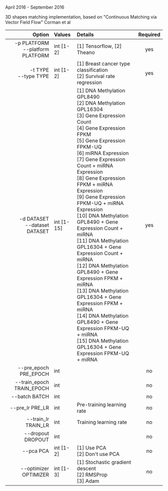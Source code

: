 April 2016 - September 2016

3D shapes matching implementation, based on "Continuous Matching via Vector Field Flow" Corman et al


|               Option               |   Values   |                                                                                                                                                                                                                                                                                                                                                                                                              Details                                                                                                                                                                                                                                                                                                              | Required |
|-----------------------------------:|:-----------|:----------------------------------------------------------------------------------------------------------------------------------------------------------------------------------------------------------------------------------------------------------------------------------------------------------------------------------------------------------------------------------------------------------------------------------------------------------------------------------------------------------------------------------------------------------------------------------------------------------------------------------------------------------------------------------------------------------------------------------|:--------:|
| -p PLATFORM<br>--platform PLATFORM | int [1-2]  | [1] Tensorflow, [2] Theano                                                                                                                                                                                                                                                                                                                                                                                                                                                                                                                                                                                                                                                                                                        |    yes   |
|             -t TYPE<br>--type TYPE | int [1-2]  | [1] Breast cancer type classification<br>[2] Survival rate regression                                                                                                                                                                                                                                                                                                                                                                                                                                                                                                                                                                                                                                                             |    yes   |
|    -d DATASET<br>--dataset DATASET | int [1-15] | [1] DNA Methylation GPL8490<br>[2] DNA Methylation GPL16304<br>[3] Gene Expression Count<br>[4] Gene Expression FPKM<br>[5] Gene Expression FPKM-UQ<br>[6] miRNA Expression<br>[7] Gene Expression Count + miRNA Expression<br>[8] Gene Expression FPKM + miRNA Expression<br>[9] Gene Expression FPKM-UQ + miRNA Expression<br>[10] DNA Methylation GPL8490 + Gene Expression Count + miRNA<br>[11] DNA Methylation GPL16304 + Gene Expression Count + miRNA<br>[12] DNA Methylation GPL8490 + Gene Expression FPKM + miRNA<br>[13] DNA Methylation GPL16304 + Gene Expression FPKM + miRNA<br>[14] DNA Methylation GPL8490 + Gene Expression FPKM-UQ + miRNA<br>[15] DNA Methylation GPL16304 + Gene Expression FPKM-UQ + miRNA |    yes   |
|              --pre_epoch PRE_EPOCH | int        |                                                                                                                                                                                                                                                                                                                                                                                                                                                                                                                                                                                                                                                                                                                                   |    no    |
|          --train_epoch TRAIN_EPOCH | int        |                                                                                                                                                                                                                                                                                                                                                                                                                                                                                                                                                                                                                                                                                                                                   |    no    |
|                      --batch BATCH | int        |                                                                                                                                                                                                                                                                                                                                                                                                                                                                                                                                                                                                                                                                                                                                   |    no    |
|                    --pre_lr PRE_LR | int        | Pre-training learning rate                                                                                                                                                                                                                                                                                                                                                                                                                                                                                                                                                                                                                                                                                                        |    no    |
|                --train_lr TRAIN_LR | int        | Training learning rate                                                                                                                                                                                                                                                                                                                                                                                                                                                                                                                                                                                                                                                                                                            |    no    |
|                  --dropout DROPOUT | int        |                                                                                                                                                                                                                                                                                                                                                                                                                                                                                                                                                                                                                                                                                                                                   |    no    |
|                          --pca PCA | int [1-2]  | [1] Use PCA<br>[2] Don't use PCA                                                                                                                                                                                                                                                                                                                                                                                                                                                                                                                                                                                                                                                                                                  |    no    |
|              --optimizer OPTIMIZER | int [1-3]  | [1] Stochastic gradient descent<br>[2] RMSProp<br>[3] Adam                                                                                                                                                                                                                                                                                                                                                                                                                                                                                                                                                                                                                                                                        |    no    |


